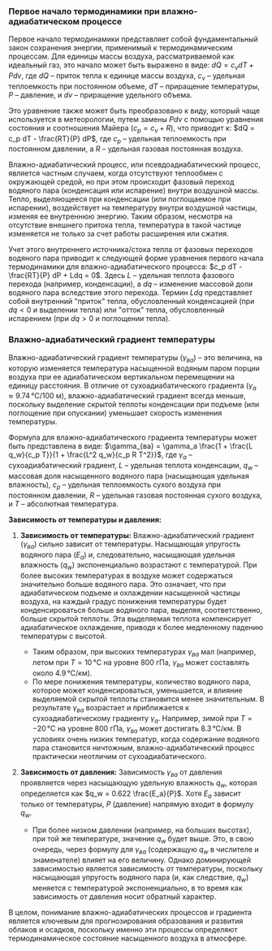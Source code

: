 ### Первое начало термодинамики при влажно-адиабатическом процессе

Первое начало термодинамики представляет собой фундаментальный закон сохранения энергии, применимый к термодинамическим процессам. Для единицы массы воздуха, рассматриваемой как идеальный газ, это начало может быть выражено в виде:
$dQ = c_v dT + Pdv$,
где $dQ$ – приток тепла к единице массы воздуха, $c_v$ – удельная теплоемкость при постоянном объеме, $dT$ – приращение температуры, $P$ – давление, и $dv$ – приращение удельного объема.

Это уравнение также может быть преобразовано к виду, который чаще используется в метеорологии, путем замены $Pdv$ с помощью уравнения состояния и соотношения Майера ($c_p = c_v + R$), что приводит к:
$dQ = c_p dT - \frac{RT}{P} dP$,
где $c_p$ – удельная теплоемкость при постоянном давлении, а $R$ – удельная газовая постоянная воздуха.

Влажно-адиабатический процесс, или псевдоадиабатический процесс, является частным случаем, когда отсутствуют теплообмен с окружающей средой, но при этом происходит фазовый переход водяного пара (конденсация или испарение) внутри воздушной массы. Тепло, выделяющееся при конденсации (или поглощаемое при испарении), воздействует на температуру внутри воздушной частицы, изменяя ее внутреннюю энергию. Таким образом, несмотря на отсутствие внешнего притока тепла, температура в такой частице изменяется не только за счет работы расширения или сжатия.

Учет этого внутреннего источника/стока тепла от фазовых переходов водяного пара приводит к следующей форме уравнения первого начала термодинамики для влажно-адиабатического процесса:
$c_p dT - \frac{RT}{P} dP + Ldq = 0$.
Здесь $L$ – удельная теплота фазового перехода (например, конденсации), а $dq$ – изменение массовой доли водяного пара вследствие этого перехода. Термин $Ldq$ представляет собой внутренний "приток" тепла, обусловленный конденсацией (при $dq < 0$ и выделении тепла) или "отток" тепла, обусловленный испарением (при $dq > 0$ и поглощении тепла).

### Влажно-адиабатический градиент температуры

Влажно-адиабатический градиент температуры ($\gamma_{ва}$) – это величина, на которую изменяется температура насыщенной водяным паром порции воздуха при ее адиабатическом вертикальном перемещении на единицу расстояния. В отличие от сухоадиабатического градиента ($\gamma_a \approx 9.74 \, \text{°С/100 м}$), влажно-адиабатический градиент всегда меньше, поскольку выделение скрытой теплоты конденсации при подъеме (или поглощение при опускании) уменьшает скорость изменения температуры.

Формула для влажно-адиабатического градиента температуры может быть представлена в виде:
$\gamma_{ва} = \gamma_a \frac{1 + \frac{L q_w}{c_p T}}{1 + \frac{L^2 q_w}{c_p R T^2}}$,
где $\gamma_a$ – сухоадиабатический градиент, $L$ – удельная теплота конденсации, $q_w$ – массовая доля насыщенного водяного пара (насыщающая удельная влажность), $c_p$ – удельная теплоемкость сухого воздуха при постоянном давлении, $R$ – удельная газовая постоянная сухого воздуха, и $T$ – абсолютная температура.

**Зависимость от температуры и давления:**

1. **Зависимость от температуры:** Влажно-адиабатический градиент ($\gamma_{ва}$) сильно зависит от температуры. Насыщающая упругость водяного пара ($E_a$) и, следовательно, насыщающая удельная влажность ($q_w$) экспоненциально возрастают с температурой. При более высоких температурах в воздухе может содержаться значительно больше водяного пара. Это означает, что при адиабатическом подъеме и охлаждении насыщенной частицы воздуха, на каждый градус понижения температуры будет конденсироваться больше водяного пара, выделяя, соответственно, больше скрытой теплоты. Эта выделяемая теплота компенсирует адиабатическое охлаждение, приводя к более медленному падению температуры с высотой.
    * Таким образом, при высоких температурах $\gamma_{ва}$ мал (например, летом при $T = 10 \, \text{°С}$ на уровне 800 гПа, $\gamma_{ва}$ может составлять около $4.9 \, \text{°С/км}$).
    * По мере понижения температуры, количество водяного пара, которое может конденсироваться, уменьшается, и влияние выделяемой скрытой теплоты становится менее значительным. В результате $\gamma_{ва}$ возрастает и приближается к сухоадиабатическому градиенту $\gamma_a$. Например, зимой при $T = -20 \, \text{°С}$ на уровне 800 гПа, $\gamma_{ва}$ может достигать $8.3 \, \text{°С/км}$. В условиях очень низких температур, когда содержание водяного пара становится ничтожным, влажно-адиабатический процесс практически неотличим от сухоадиабатического.

2. **Зависимость от давления:** Зависимость $\gamma_{ва}$ от давления проявляется через насыщающую удельную влажность $q_w$, которая определяется как $q_w = 0.622 \frac{E_a}{P}$. Хотя $E_a$ зависит только от температуры, $P$ (давление) напрямую входит в формулу $q_w$.
    * При более низком давлении (например, на больших высотах), при той же температуре, значение $q_w$ будет выше. Это, в свою очередь, через формулу для $\gamma_{ва}$ (содержащую $q_w$ в числителе и знаменателе) влияет на его величину. Однако доминирующей зависимостью является зависимость от температуры, поскольку насыщающая упругость водяного пара (и, как следствие, $q_w$) меняется с температурой экспоненциально, в то время как зависимость от давления носит обратный характер.

В целом, понимание влажно-адиабатических процессов и градиента является ключевым для прогнозирования образования и развития облаков и осадков, поскольку именно эти процессы определяют термодинамическое состояние насыщенного воздуха в атмосфере.
